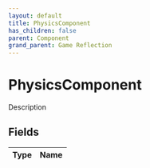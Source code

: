 ```yaml
---
layout: default
title: PhysicsComponent
has_children: false
parent: Component
grand_parent: Game Reflection
---
```

# PhysicsComponent
Description 

## Fields

| Type | Name |
|:-------------|:--------------|

